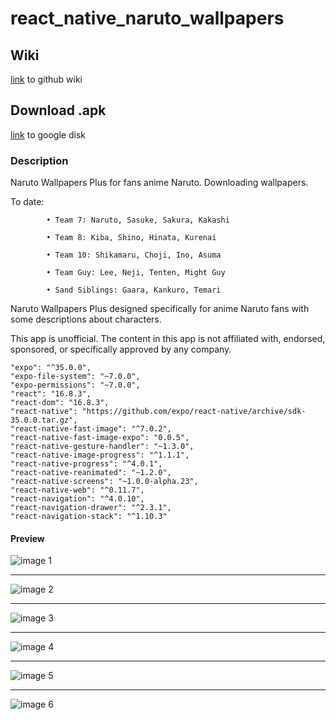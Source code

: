 # react_native_naruto_wallpapers

## Wiki
[link](https://github.com/daertious/react_native_naruto_wallpapers/wiki) to github wiki
## Download .apk

[link](https://drive.google.com/open?id=1FkQtuG77Qnl1BvNisCtQDr-AF3f3T5vL) to google disk


### Description

Naruto Wallpapers Plus for fans anime Naruto. Downloading wallpapers.

To date:

            • Team 7: Naruto, Sasuke, Sakura, Kakashi
            
            • Team 8: Kiba, Shino, Hinata, Kurenai
            
            • Team 10: Shikamaru, Choji, Ino, Asuma
            
            • Team Guy: Lee, Neji, Tenten, Might Guy
            
            • Sand Siblings: Gaara, Kankuro, Temari
            
Naruto Wallpapers Plus designed specifically for anime Naruto fans with some descriptions about characters.

This app is unofficial. The content in this app is not affiliated with, endorsed, sponsored, or specifically approved by any company. 

    "expo": "^35.0.0",
    "expo-file-system": "~7.0.0",
    "expo-permissions": "~7.0.0",
    "react": "16.8.3",
    "react-dom": "16.8.3",
    "react-native": "https://github.com/expo/react-native/archive/sdk-35.0.0.tar.gz",
    "react-native-fast-image": "^7.0.2",
    "react-native-fast-image-expo": "0.0.5",
    "react-native-gesture-handler": "~1.3.0",
    "react-native-image-progress": "^1.1.1",
    "react-native-progress": "^4.0.1",
    "react-native-reanimated": "~1.2.0",
    "react-native-screens": "~1.0.0-alpha.23",
    "react-native-web": "^0.11.7",
    "react-navigation": "^4.0.10",
    "react-navigation-drawer": "^2.3.1",
    "react-navigation-stack": "^1.10.3"

#### Preview


![image 1](/images/1.jpg) 
___
![image 2](/images/2.jpg)
___
![image 3](/images/3.jpg)
___
![image 4](/images/4.jpg)
___
![image 5](/images/5.jpg)
___
![image 6](/images/6.jpg)
